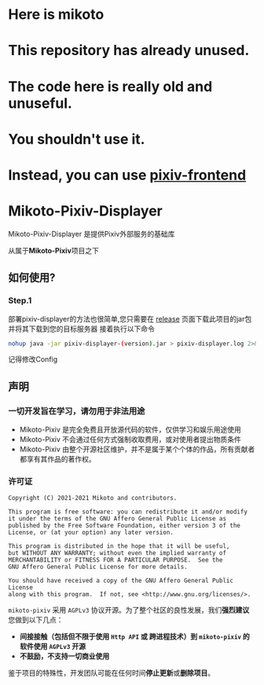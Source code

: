 # Here is mikoto
# This repository has already unused.
# The code here is really old and unuseful.
# You shouldn't use it.
# Instead, you can use [pixiv-frontend](https://github.com/mikoto-tech/pixiv-frontend)

# Mikoto-Pixiv-Displayer

Mikoto-Pixiv-Displayer 是提供Pixiv外部服务的基础库

从属于**Mikoto-Pixiv**项目之下

## 如何使用?

### Step.1

部署pixiv-displayer的方法也很简单,您只需要在 [release](https://github.com/mikoto2464/pixiv-displayer/releases) 页面下载此项目的jar包
并将其下载到您的目标服务器 接着执行以下命令

```bash
nohup java -jar pixiv-displayer-(version).jar > pixiv-displayer.log 2>&1 &
```

记得修改Config

## 声明

### 一切开发旨在学习，请勿用于非法用途

- Mikoto-Pixiv 是完全免费且开放源代码的软件，仅供学习和娱乐用途使用
- Mikoto-Pixiv 不会通过任何方式强制收取费用，或对使用者提出物质条件
- Mikoto-Pixiv 由整个开源社区维护，并不是属于某个个体的作品，所有贡献者都享有其作品的著作权。

### 许可证

    Copyright (C) 2021-2021 Mikoto and contributors.

    This program is free software: you can redistribute it and/or modify
    it under the terms of the GNU Affero General Public License as
    published by the Free Software Foundation, either version 3 of the
    License, or (at your option) any later version.

    This program is distributed in the hope that it will be useful,
    but WITHOUT ANY WARRANTY; without even the implied warranty of
    MERCHANTABILITY or FITNESS FOR A PARTICULAR PURPOSE.  See the
    GNU Affero General Public License for more details.

    You should have received a copy of the GNU Affero General Public License
    along with this program.  If not, see <http://www.gnu.org/licenses/>.

`mikoto-pixiv` 采用 `AGPLv3` 协议开源。为了整个社区的良性发展，我们**强烈建议**您做到以下几点：

- **间接接触（包括但不限于使用 `Http API` 或 跨进程技术）到 `mikoto-pixiv` 的软件使用 `AGPLv3` 开源**
- **不鼓励，不支持一切商业使用**

鉴于项目的特殊性，开发团队可能在任何时间**停止更新**或**删除项目**。
